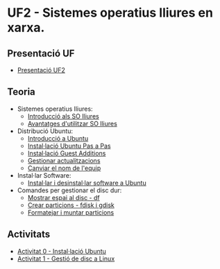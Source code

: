 # UF2 - Sistemes operatius lliures en xarxa.

## Presentació UF

- [Presentació UF2](presentacio.md)

## Teoria

- Sistemes operatius lliures:
  - [Introducció als SO lliures](intro.md)
  - [Avantatges d'utilitzar SO lliures](avantatges.md)
- Distribució Ubuntu:
  - [Introducció a Ubuntu](ubuntu.md)
  - [Instal·lació Ubuntu Pas a Pas](install.md)
  - [Instal·lació Guest Additions](guest.md)
  - [Gestionar actualitzacions](actualitzacions.md)
  - [Canviar el nom de l'equip](canviar_nom.md)
- Instal·lar Software:
  - [Instal·lar i desinstal·lar software a Ubuntu](instalar_software.md)
- Comandes per gestionar el disc dur:
  - [Mostrar espai al disc - df](df.md)
  - [Crear particions - fdisk i gdisk](fdisk.md)
  - [Formatejar i muntar particions](formatejar.md)

## Activitats

- [Activitat 0 - Instal·lació Ubuntu](activitat0.md)
- [Activitat 1 - Gestió de disc a Linux](activitat1.md)
